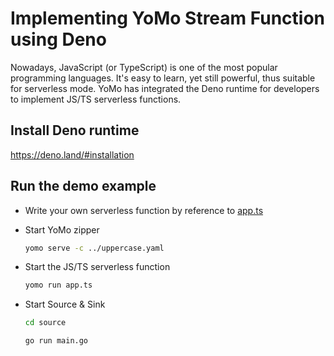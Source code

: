 # Implementing YoMo Stream Function using Deno

Nowadays, JavaScript (or TypeScript) is one of the most popular programming
languages. It's easy to learn, yet still powerful, thus suitable for serverless
mode. YoMo has integrated the Deno runtime for developers to implement JS/TS
serverless functions.

## Install Deno runtime

https://deno.land/#installation

## Run the demo example

- Write your own serverless function by reference to [app.ts](app.ts)

- Start YoMo zipper

  ```sh
  yomo serve -c ../uppercase.yaml
  ```

- Start the JS/TS serverless function

  ```sh
  yomo run app.ts
  ```

- Start Source & Sink

  ```sh
  cd source

  go run main.go
  ```
